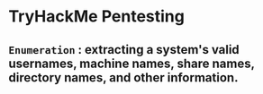 # TryHackMe Pentesting
## ``Enumeration`` : extracting a system's valid usernames, machine names, share names, directory names, and other information.
